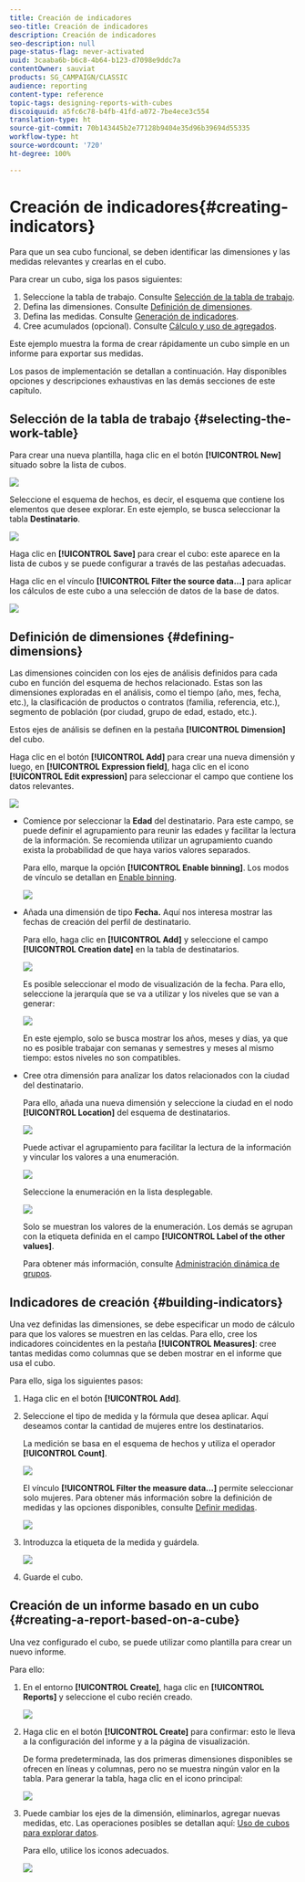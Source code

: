 ```yaml
---
title: Creación de indicadores
seo-title: Creación de indicadores
description: Creación de indicadores
seo-description: null
page-status-flag: never-activated
uuid: 3caaba6b-b6c8-4b64-b123-d7098e9ddc7a
contentOwner: sauviat
products: SG_CAMPAIGN/CLASSIC
audience: reporting
content-type: reference
topic-tags: designing-reports-with-cubes
discoiquuid: a5fc6c78-b4fb-41fd-a072-7be4ece3c554
translation-type: ht
source-git-commit: 70b143445b2e77128b9404e35d96b39694d55335
workflow-type: ht
source-wordcount: '720'
ht-degree: 100%

---
```



# Creación de indicadores{#creating-indicators}

Para que un sea cubo funcional, se deben identificar las dimensiones y las medidas relevantes y crearlas en el cubo.

Para crear un cubo, siga los pasos siguientes:

1. Seleccione la tabla de trabajo. Consulte [Selección de la tabla de trabajo](#selecting-the-work-table).
1. Defina las dimensiones. Consulte [Definición de dimensiones](#defining-dimensions).
1. Defina las medidas. Consulte [Generación de indicadores](#building-indicators).
1. Cree acumulados (opcional). Consulte [Cálculo y uso de agregados](../../reporting/using/concepts-and-methodology.md#calculating-and-using-aggregates).

Este ejemplo muestra la forma de crear rápidamente un cubo simple en un informe para exportar sus medidas.

Los pasos de implementación se detallan a continuación. Hay disponibles opciones y descripciones exhaustivas en las demás secciones de este capítulo.

## Selección de la tabla de trabajo {#selecting-the-work-table}

Para crear una nueva plantilla, haga clic en el botón **[!UICONTROL New]** situado sobre la lista de cubos.

![](assets/s_advuser_cube_create.png)

Seleccione el esquema de hechos, es decir, el esquema que contiene los elementos que desee explorar. En este ejemplo, se busca seleccionar la tabla **Destinatario**.

![](assets/s_advuser_cube_wz_02.png)

Haga clic en **[!UICONTROL Save]** para crear el cubo: este aparece en la lista de cubos y se puede configurar a través de las pestañas adecuadas.

Haga clic en el vínculo **[!UICONTROL Filter the source data...]** para aplicar los cálculos de este cubo a una selección de datos de la base de datos.

![](assets/s_advuser_cube_wz_03.png)

## Definición de dimensiones {#defining-dimensions}

Las dimensiones coinciden con los ejes de análisis definidos para cada cubo en función del esquema de hechos relacionado. Estas son las dimensiones exploradas en el análisis, como el tiempo (año, mes, fecha, etc.), la clasificación de productos o contratos (familia, referencia, etc.), segmento de población (por ciudad, grupo de edad, estado, etc.).

Estos ejes de análisis se definen en la pestaña **[!UICONTROL Dimension]** del cubo.

Haga clic en el botón **[!UICONTROL Add]** para crear una nueva dimensión y luego, en **[!UICONTROL Expression field]**, haga clic en el icono **[!UICONTROL Edit expression]** para seleccionar el campo que contiene los datos relevantes.

![](assets/s_advuser_cube_wz_04.png)

* Comience por seleccionar la **Edad** del destinatario. Para este campo, se puede definir el agrupamiento para reunir las edades y facilitar la lectura de la información. Se recomienda utilizar un agrupamiento cuando exista la probabilidad de que haya varios valores separados.

   Para ello, marque la opción **[!UICONTROL Enable binning]**. Los modos de vínculo se detallan en [Enable binning](../../reporting/using/concepts-and-methodology.md#data-binning).

   ![](assets/s_advuser_cube_wz_05.png)

* Añada una dimensión de tipo **Fecha.** Aquí nos interesa mostrar las fechas de creación del perfil de destinatario.

   Para ello, haga clic en **[!UICONTROL Add]** y seleccione el campo **[!UICONTROL Creation date]** en la tabla de destinatarios.

   ![](assets/s_advuser_cube_wz_06.png)

   Es posible seleccionar el modo de visualización de la fecha. Para ello, seleccione la jerarquía que se va a utilizar y los niveles que se van a generar:

   ![](assets/s_advuser_cube_wz_07.png)

   En este ejemplo, solo se busca mostrar los años, meses y días, ya que no es posible trabajar con semanas y semestres y meses al mismo tiempo: estos niveles no son compatibles.

* Cree otra dimensión para analizar los datos relacionados con la ciudad del destinatario.

   Para ello, añada una nueva dimensión y seleccione la ciudad en el nodo **[!UICONTROL Location]** del esquema de destinatarios.

   ![](assets/s_advuser_cube_wz_08.png)

   Puede activar el agrupamiento para facilitar la lectura de la información y vincular los valores a una enumeración.

   ![](assets/s_advuser_cube_wz_09.png)

   Seleccione la enumeración en la lista desplegable.

   ![](assets/s_advuser_cube_wz_10.png)

   Solo se muestran los valores de la enumeración. Los demás se agrupan con la etiqueta definida en el campo **[!UICONTROL Label of the other values]**.

   Para obtener más información, consulte [Administración dinámica de grupos](../../reporting/using/concepts-and-methodology.md#dynamically-managing-bins).

## Indicadores de creación {#building-indicators}

Una vez definidas las dimensiones, se debe especificar un modo de cálculo para que los valores se muestren en las celdas. Para ello, cree los indicadores coincidentes en la pestaña **[!UICONTROL Measures]**: cree tantas medidas como columnas que se deben mostrar en el informe que usa el cubo.

Para ello, siga los siguientes pasos:

1. Haga clic en el botón **[!UICONTROL Add]**.
1. Seleccione el tipo de medida y la fórmula que desea aplicar. Aquí deseamos contar la cantidad de mujeres entre los destinatarios.

   La medición se basa en el esquema de hechos y utiliza el operador **[!UICONTROL Count]**.

   ![](assets/s_advuser_cube_wz_11.png)

   El vínculo **[!UICONTROL Filter the measure data...]** permite seleccionar solo mujeres. Para obtener más información sobre la definición de medidas y las opciones disponibles, consulte [Definir medidas](../../reporting/using/concepts-and-methodology.md#defining-measures).

   ![](assets/s_advuser_cube_wz_12.png)

1. Introduzca la etiqueta de la medida y guárdela.

   ![](assets/s_advuser_cube_wz_13.png)

1. Guarde el cubo.

## Creación de un informe basado en un cubo {#creating-a-report-based-on-a-cube}

Una vez configurado el cubo, se puede utilizar como plantilla para crear un nuevo informe.

Para ello:

1. En el entorno **[!UICONTROL Create]**, haga clic en **[!UICONTROL Reports]** y seleccione el cubo recién creado.

   ![](assets/s_advuser_cube_wz_14.png)

1. Haga clic en el botón **[!UICONTROL Create]** para confirmar: esto le lleva a la configuración del informe y a la página de visualización.

   De forma predeterminada, las dos primeras dimensiones disponibles se ofrecen en líneas y columnas, pero no se muestra ningún valor en la tabla. Para generar la tabla, haga clic en el icono principal:

   ![](assets/s_advuser_cube_wz_15.png)

1. Puede cambiar los ejes de la dimensión, eliminarlos, agregar nuevas medidas, etc. Las operaciones posibles se detallan aquí: [Uso de cubos para explorar datos](../../reporting/using/using-cubes-to-explore-data.md).

   Para ello, utilice los iconos adecuados.

   ![](assets/s_advuser_cube_wz_16.png)

